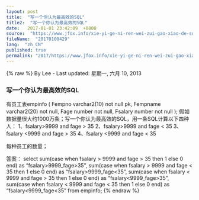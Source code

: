 ```yaml
---
layout: post
title:  "写一个你认为最高效的SQL"
title2:  "写一个你认为最高效的SQL"
date:   2017-01-01 23:42:09  +0800
source:  "https://www.jfox.info/xie-yi-ge-ni-ren-wei-zui-gao-xiao-de-sql.html"
fileName:  "20170100429"
lang:  "zh_CN"
published: true
permalink: "2017/https://www.jfox.info/xie-yi-ge-ni-ren-wei-zui-gao-xiao-de-sql.html"
---
```

{% raw %}
By Lee - Last updated: 星期一, 六月 10, 2013

### 写一个你认为最高效的SQL

有员工表empinfo
(
Fempno varchar2(10) not null pk,
Fempname varchar2(20) not null,
Fage number not null,
Fsalary number not null
);
假如数据量很大约1000万条；写一个你认为最高效的SQL，用一条SQL计算以下四种人：
1、fsalary>9999 and fage > 35
2、fsalary>9999 and fage < 35
3、fsalary <9999 and fage > 35
4、fsalary <9999 and fage < 35

每种员工的数量；

答案：
select sum(case when fsalary > 9999 and fage > 35
then 1
else 0 end) as “fsalary>9999_fage>35”,
sum(case when fsalary > 9999 and fage < 35
then 1
else 0
end) as “fsalary>9999_fage<35”,
sum(case when fsalary < 9999 and fage > 35
then 1
else 0
end) as “fsalary<9999_fage>35”,
sum(case when fsalary < 9999 and fage < 35
then 1
else 0
end) as “fsalary<9999_fage<35”
from empinfo;
{% endraw %}
